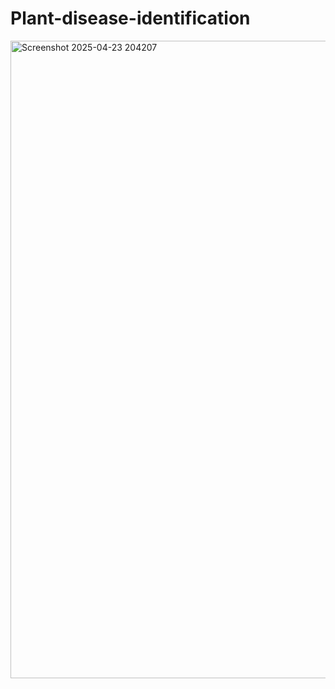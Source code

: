 # Plant-disease-identification
<img width="1920" height="1020" alt="Screenshot 2025-04-23 204207" src="https://github.com/user-attachments/assets/66832caf-c3cc-4d52-a727-916af8e35996" />
